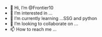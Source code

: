 - 👋 Hi, I’m @Frontier10
- 👀 I’m interested in ...
- 🌱 I’m currently learning ...SSG and python
- 💞️ I’m looking to collaborate on ...
- 📫 How to reach me ...

<!---
Frontier10/Frontier10 is a ✨ special ✨ repository because its `README.md` (this file) appears on your GitHub profile.
You can click the Preview link to take a look at your changes.
--->
